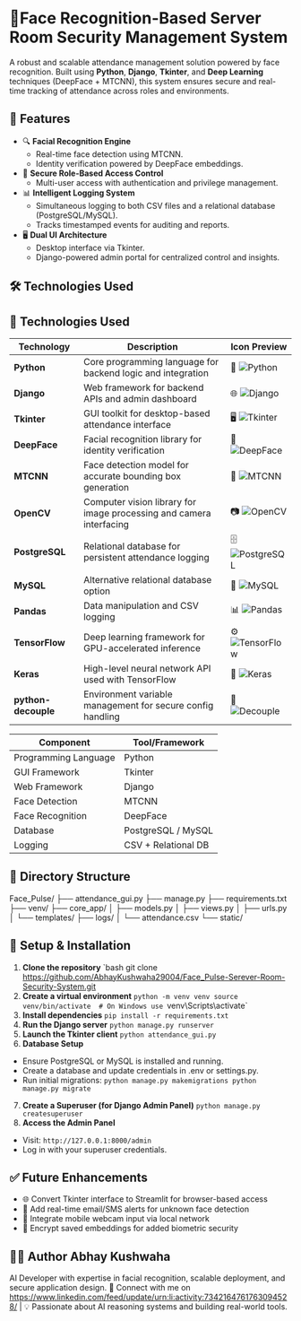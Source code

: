 # 🧠Face Recognition-Based Server Room Security Management System

A robust and scalable attendance management solution powered by face recognition. Built using **Python**, **Django**, **Tkinter**, and **Deep Learning** techniques (DeepFace + MTCNN), this system ensures secure and real-time tracking of attendance across roles and environments.

## 📌 Features

- 🔍 **Facial Recognition Engine**
  - Real-time face detection using MTCNN.
  - Identity verification powered by DeepFace embeddings.
- 🔐 **Secure Role-Based Access Control**
  - Multi-user access with authentication and privilege management.
- 📊 **Intelligent Logging System**
  - Simultaneous logging to both CSV files and a relational database (PostgreSQL/MySQL).
  - Tracks timestamped events for auditing and reports.
- 🖥️ **Dual UI Architecture**
  - Desktop interface via Tkinter.
  - Django-powered admin portal for centralized control and insights.

## 🛠️ Technologies Used
## 🧰 Technologies Used

| Technology       | Description                                                                 | Icon Preview |
|------------------|-----------------------------------------------------------------------------|--------------|
| **Python**       | Core programming language for backend logic and integration                 | 🐍 ![Python](https://img.icons8.com/color/48/python.png) |
| **Django**       | Web framework for backend APIs and admin dashboard                          | 🌐 ![Django](https://img.icons8.com/color/48/django.png) |
| **Tkinter**      | GUI toolkit for desktop-based attendance interface                          | 🖥️ ![Tkinter](https://img.icons8.com/ios-filled/48/window.png) |
| **DeepFace**     | Facial recognition library for identity verification                        | 🧠 ![DeepFace](https://img.icons8.com/fluency/48/artificial-intelligence.png) |
| **MTCNN**        | Face detection model for accurate bounding box generation                   | 🎯 ![MTCNN](https://img.icons8.com/fluency/48/face-recognition.png) |
| **OpenCV**       | Computer vision library for image processing and camera interfacing         | 📷 ![OpenCV](https://img.icons8.com/color/48/opencv.png) |
| **PostgreSQL**   | Relational database for persistent attendance logging                       | 🗄️ ![PostgreSQL](https://img.icons8.com/color/48/postgresql.png) |
| **MySQL**        | Alternative relational database option                                      | 💾 ![MySQL](https://img.icons8.com/color/48/mysql-logo.png) |
| **Pandas**       | Data manipulation and CSV logging                                            | 📊 ![Pandas](https://img.icons8.com/color/48/pandas.png) |
| **TensorFlow**   | Deep learning framework for GPU-accelerated inference                       | ⚙️ ![TensorFlow](https://img.icons8.com/color/48/tensorflow.png) |
| **Keras**        | High-level neural network API used with TensorFlow                          | 🔧 ![Keras](https://img.icons8.com/color/48/keras.png) |
| **python-decouple** | Environment variable management for secure config handling              | 🔐 ![Decouple](https://img.icons8.com/fluency/48/settings.png) |

| Component            | Tool/Framework        |
|----------------------|-----------------------|
| Programming Language | Python                |
| GUI Framework        | Tkinter               |
| Web Framework        | Django                |
| Face Detection       | MTCNN                 |
| Face Recognition     | DeepFace              |
| Database             | PostgreSQL / MySQL    |
| Logging              | CSV + Relational DB   |

## 📁 Directory Structure
Face_Pulse/
├── attendance_gui.py
├── manage.py
├── requirements.txt
├── venv/
├── core_app/
│   ├── models.py
│   ├── views.py
│   ├── urls.py
│   └── templates/
├── logs/
│   └── attendance.csv
└── static/
## 🚀 Setup & Installation

1. **Clone the repository**
   `bash
   git clone https://github.com/AbhayKushwaha29004/Face_Pulse-Serever-Room-Security-System.git
2. **Create a virtual environment**
  `python -m venv venv
   source venv/bin/activate  # On Windows use `venv\Scripts\activate`
3. **Install dependencies**
  `pip install -r requirements.txt`
4. **Run the Django server**
  `python manage.py runserver`
5. **Launch the Tkinter client**
   `python attendance_gui.py`
6. **Database Setup**
 - Ensure PostgreSQL or MySQL is installed and running.
 - Create a database and update credentials in .env or settings.py.
 - Run initial migrations:
   `python manage.py makemigrations
    python manage.py migrate`
7. **Create a Superuser (for Django Admin Panel)**
   `python manage.py createsuperuser`
8. **Access the Admin Panel**
- Visit: `http://127.0.0.1:8000/admin`
- Log in with your superuser credentials.
   
## ✅ Future Enhancements
- 🌐 Convert Tkinter interface to Streamlit for browser-based access
- 📶 Add real-time email/SMS alerts for unknown face detection
- 📱 Integrate mobile webcam input via local network
- 🔐 Encrypt saved embeddings for added biometric security
## 👨‍💻 Author Abhay Kushwaha
AI Developer with expertise in facial recognition, scalable deployment, and secure application design.
🌟 Connect with me on https://www.linkedin.com/feed/update/urn:li:activity:7342164761763094528/ | 💡 Passionate about AI reasoning systems and building real-world tools.
